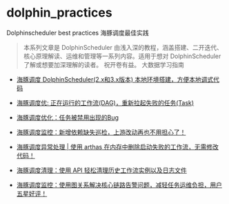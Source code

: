 # dolphin_practices
Dolphinscheduler best practices 海豚调度最佳实践

> 本系列文章是 DolphinScheduler 由浅入深的教程，涵盖搭建、二开迭代、核心原理解读、运维和管理等一系列内容。适用于想对 DolphinScheduler了解或想要加深理解的读者。
> 祝开卷有益。
> 大数据学习指南

- [海豚调度 DolphinScheduler(2.x和3.x版本) 本地环境搭建，方便本地调式代码
](https://mp.weixin.qq.com/s?__biz=MzU0OTgxNjMyNA==&mid=2247485711&idx=1&sn=857911630c577a38da1edd26c5a033ef&chksm=fbab5864ccdcd17230d31e6f731bde9c8690dabf6046ef813db724b60bfe37a972416c6fe2c3&token=1363120930&lang=zh_CN#rd)

- [海豚调度优: 正在运行的工作流(DAG)，重新拉起失败的任务(Task)
](https://mp.weixin.qq.com/s?__biz=MzU0OTgxNjMyNA==&mid=2247485072&idx=1&sn=eac25ebc194c66a23bf7676efa33bcaa&chksm=fbab57fbccdcdeed11bf985e711beb3fb65da744dde6f7b82e4430285041675d8d247071a84a&token=974686163&lang=zh_CN#rd)

- [海豚调度优化：任务被禁用出现的Bug
](https://mp.weixin.qq.com/s?__biz=MzU0OTgxNjMyNA==&mid=2247485193&idx=1&sn=4ff6ece728a956fddc0670166c65390f&chksm=fbab5662ccdcdf749cc346fbc076c5b466c0492045a854e90783761e695e3fba864f0e3ffaf2&token=974686163&lang=zh_CN#rd)

- [海豚调度监控：新增依赖缺失巡检，上游改动再也不用担心了！
](https://mp.weixin.qq.com/s?__biz=MzU0OTgxNjMyNA==&mid=2247485622&idx=1&sn=6ac7c893cd9cc34227666495d55cab3b&chksm=fbab59ddccdcd0cb7a0eb2546f7b554838d3484a585da73b3a602ffbeab148e9007a06e428e5&token=974686163&lang=zh_CN#rd)

- [海豚调度异常处理 | 使用 arthas 在内存中删除启动失败的工作流，无需修改代码！](https://mp.weixin.qq.com/s?__biz=MzU0OTgxNjMyNA==&mid=2247485749&idx=1&sn=c73916db9f705026c9997994b9b2a39b&chksm=fbab585eccdcd14856f6d3c63383418e86a482c16c3fa117ca114ccc8c7e883194437e8b69a9&token=1126976585&lang=zh_CN#rd)

- [海豚调度清理：使用 API 轻松清理历史工作流实例以及日志文件](https://mp.weixin.qq.com/s?__biz=MzU0OTgxNjMyNA==&mid=2247485725&idx=1&sn=b0d53f508bec0d1ab4ed784b5888fefd&chksm=fbab5876ccdcd16074fe9f458a0e359fe78cf27d46f3769a79fb60cec3a5f4afa45dc42351f0&token=1126976585&lang=zh_CN#rd)

- [海豚调度监控：使用图关系解决核心链路告警问题，减轻任务运维负担，用户五星好评！
](https://mp.weixin.qq.com/s?__biz=MzU0OTgxNjMyNA==&mid=2247485789&idx=1&sn=8491e513e821c9e14f1add55e45b8ca5&chksm=fbab5836ccdcd1200b0ee7c64a76eb45ac085089548ca18f4f11289ee658da16e6851b5f193d&token=1126976585&lang=zh_CN#rd)
